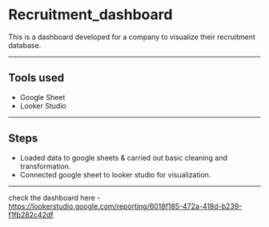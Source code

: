# Recruitment_dashboard
This is a dashboard developed for a company to visualize their recruitment database. 

---
## Tools used 
- Google Sheet
- Looker Studio
---
## Steps 
- Loaded data to google sheets & carried out basic cleaning and transformation.
- Connected google sheet to looker studio for visualization.
---
check the dashboard here - https://lookerstudio.google.com/reporting/6018f185-472a-418d-b239-f1fb282c42df
